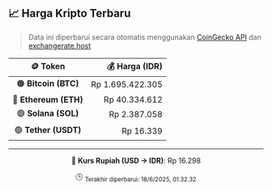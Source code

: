 

<!-- HARGA_KRIPTO -->
## 📈 Harga Kripto Terbaru

> Data ini diperbarui secara otomatis menggunakan [CoinGecko API](https://www.coingecko.com/) dan [exchangerate.host](https://exchangerate.host/)

<div align="center">

| 🪙 Token | 💰 Harga (IDR) |
|:------:|---------------:|
| 🟠 **Bitcoin (BTC)**   | Rp 1.695.422.305 |
| 🔵 **Ethereum (ETH)**  | Rp 40.334.612 |
| 🟣 **Solana (SOL)**    | Rp 2.387.058 |
| 🟢 **Tether (USDT)**   | Rp 16.339 |

---

💱 **Kurs Rupiah (USD → IDR)**: Rp 16.298

🕒 <sub>Terakhir diperbarui: 18/6/2025, 01.32.32</sub>

</div>
<!-- /HARGA_KRIPTO -->